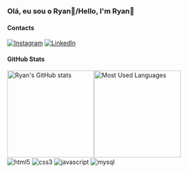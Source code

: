 ### Olá, eu sou o Ryan👋/Hello, I'm Ryan👋

#### Contacts

[![Instagram](https://img.shields.io/badge/Instagram-E4405F?style=for-the-badge&logo=instagram&logoColor=white)](https://www.instagram.com/mr.rsilva/?igsh=czAwNWO1amx6enRk)
[![LinkedIn](https://img.shields.io/badge/LinkedIn-0077B5?style=for-the-badge&logo=linkedin&logoColor=white)](https://www.linkedin.com/in/ryan-raniery-menezes-6a65022b3/)

#### GitHub Stats

<div style="display: flex; align-items: center;">
  <img align="center" src="https://github-readme-stats.vercel.app/api?username=MrRyan04&show_icons=true&theme=highcontrast" alt="Ryan's GitHub stats" style=" height: 200px;" />
  <img align="center" src="https://github-readme-stats.vercel.app/api/top-langs/?username=MrRyan04&theme=highcontrast" alt="Most Used Languages" style=" height: 200px;"/>
</div>

<div style="display: inline_block">
  <img align="center" alt="html5" src="https://img.shields.io/badge/HTML5-E34F26?style=for-the-badge&logo=html5&logoColor=white"/>
  <img align="center" alt="css3" src="https://img.shields.io/badge/CSS3-1572B6?style=for-the-badge&logo=css3&logoColor=white"/>
  <img align="center" alt="javascript" src="https://img.shields.io/badge/JavaScript-F7DF1E?style=for-the-badge&logo=javascript&logoColor=black"/>
  <img align="center" alt="mysql" src="https://img.shields.io/badge/MySQL-00000F?style=for-the-badge&logo=mysql&logoColor=white"/>
</div>

